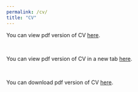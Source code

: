 ```yaml
---
permalink: /cv/
title: "CV"
---
```

<p>You can view pdf version of CV <a href="/pdfs/cv.pdf">here</a>.</p> <br>
<p>You can view pdf version of CV in a new tab <a href="/pdfs/cv.pdf" target="_blank" rel="noopener noreferrer">here</a>.</p> <br>
<p>You can download pdf version of CV <a href="/pdfs/cv.pdf" download>here</a>.</p>